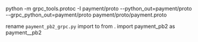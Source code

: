 python -m grpc_tools.protoc -I payment/proto --python_out=payment/proto --grpc_python_out=payment/proto payment/proto/payment.proto

rename `payment_pb2_grpc.py` import to from . import payment_pb2 as payment__pb2